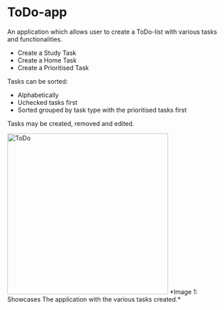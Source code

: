 # ToDo-app
An application which allows user to create a ToDo-list with various tasks and functionalities.
- Create a Study Task
- Create a Home Task
- Create a Prioritised Task
 
 Tasks can be sorted:
 - Alphabetically
 - Uchecked tasks first
 - Sorted grouped by task type with the prioritised tasks first

Tasks may be created, removed and edited.

<img width="366" alt="ToDo" src="https://user-images.githubusercontent.com/119083568/221807135-f66c2cc0-4ca2-415d-bad8-6cb9017c96a4.png">
*Image 1: Showcases The application with the various tasks created.*

